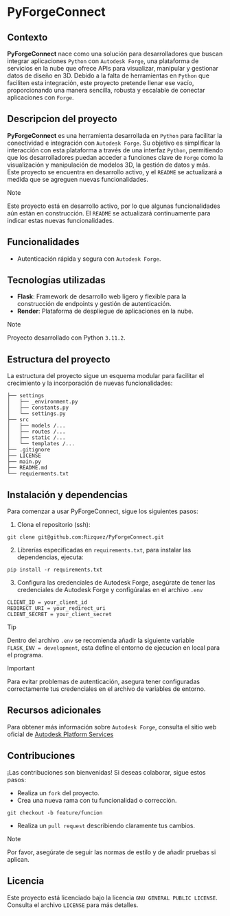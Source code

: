 # PyForgeConnect

## Contexto
__PyForgeConnect__ nace como una solución para desarrolladores que buscan integrar aplicaciones `Python` con `Autodesk Forge`, una plataforma de servicios en la nube que ofrece APIs para visualizar, manipular y gestionar datos de diseño en 3D. Debido a la falta de herramientas en `Python` que faciliten esta integración, este proyecto pretende llenar ese vacío, proporcionando una manera sencilla, robusta y escalable de conectar aplicaciones con `Forge`.

## Descripcion del proyecto
__PyForgeConnect__ es una herramienta desarrollada en `Python` para facilitar la conectividad e integración con `Autodesk Forge`. Su objetivo es simplificar la interacción con esta plataforma a través de una interfaz `Python`, permitiendo que los desarrolladores puedan acceder a funciones clave de `Forge` como la visualización y manipulación de modelos 3D, la gestión de datos y más. Este proyecto se encuentra en desarrollo activo, y el `README` se actualizará a medida que se agreguen nuevas funcionalidades.

> [!NOTE]
> Este proyecto está en desarrollo activo, por lo que algunas funcionalidades aún están en construcción. El `README` se actualizará continuamente para indicar estas nuevas funcionalidades.

## Funcionalidades
- Autenticación rápida y segura con `Autodesk Forge`.
<!-- Estas funcionalidades están planificadas:
- Conexión simplificada a las APIs de `Forge`, permitiendo integrarse sin fricciones en otros proyectos de `Python`.
- Configuración flexible para una integración modular y fácil de personalizar.
- Funciones de manipulación y visualización de modelos 3D alojados en la nube.
- Opciones avanzadas para gestionar y almacenar datos de diseño y simulación.
- Soporte para tareas específicas en proyectos de ingeniería, arquitectura y manufactura.
-->

## Tecnologías utilizadas
- __Flask__: Framework de desarrollo web ligero y flexible para la construcción de endpoints y gestión de autenticación.
- __Render__: Plataforma de despliegue de aplicaciones en la nube.

> [!NOTE]
> Proyecto desarrollado con Python `3.11.2`.

## Estructura del proyecto
La estructura del proyecto sigue un esquema modular para facilitar el crecimiento y la incorporación de nuevas funcionalidades:
```
├── settings
│   ├── _environment.py 
│   ├── constants.py 
│   └── settings.py 
├── src
│   ├── models /...
│   ├── routes /...
│   ├── static /...
│   └── templates /...
├── .gitignore
├── LICENSE
├── main.py
├── README.md
└── requierments.txt
```

## Instalación y dependencias
Para comenzar a usar PyForgeConnect, sigue los siguientes pasos:

1. Clona el repositorio (ssh):
```
git clone git@github.com:Rizquez/PyForgeConnect.git
```

2. Librerías especificadas en `requirements.txt`, para instalar las dependencias, ejecuta:
```
pip install -r requirements.txt
```

3. Configura las credenciales de Autodesk Forge, asegúrate de tener las credenciales de Autodesk Forge y configúralas en el archivo `.env`
```
CLIENT_ID = your_client_id
REDIRECT_URI = your_redirect_uri
CLIENT_SECRET = your_client_secret
```

> [!TIP]
> Dentro del archivo `.env` se recomienda añadir la siguiente variable `FLASK_ENV = development`, esta define el entorno de ejecucion en local para el programa.

> [!IMPORTANT]
> Para evitar problemas de autenticación, asegura tener configuradas correctamente tus credenciales en el archivo de variables de entorno.

## Recursos adicionales
Para obtener más información sobre `Autodesk Forge`, consulta el sitio web oficial de [Autodesk Platform Services](https://aps.autodesk.com/developer/documentation)

## Contribuciones
¡Las contribuciones son bienvenidas! Si deseas colaborar, sigue estos pasos:
- Realiza un `fork` del proyecto.
- Crea una nueva rama con tu funcionalidad o corrección.
```
git checkout -b feature/funcion
```
- Realiza un `pull request` describiendo claramente tus cambios.

> [!NOTE]
> Por favor, asegúrate de seguir las normas de estilo y de añadir pruebas si aplican.

## Licencia
Este proyecto está licenciado bajo la licencia `GNU GENERAL PUBLIC LICENSE`. Consulta el archivo `LICENSE` para más detalles.
